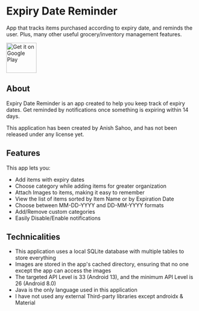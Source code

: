 # Expiry Date Reminder
App that tracks items purchased according to expiry date, and reminds the user. Plus, many other useful grocery/inventory management features.

<p align="left">
<a href="https://play.google.com/store/apps/details?id=com.anish.expirydatereminder">
    <img alt="Get it on Google Play"
        height="80"
        src="https://play.google.com/intl/en_us/badges/images/generic/en_badge_web_generic.png" />
</a>  
</p>


## About

Expiry Date Reminder is an app created to help you keep track of expiry dates. 
Get reminded by notifications once something is expiring within 14 days.

This application has been created by Anish Sahoo, and has not been released under any license yet.

## Features

This app lets you:
- Add items with expiry dates
- Choose category while adding items for greater organization
- Attach Images to items, making it easy to remember
- View the list of items sorted by Item Name or by Expiration Date
- Choose between MM-DD-YYYY and DD-MM-YYYY formats
- Add/Remove custom categories
- Easily Disable/Enable notifications

## Technicalities

- This application uses a local SQLite database with multiple tables to store everything
- Images are stored in the app's cached directory, ensuring that no one except the app can access the images
- The targeted API Level is 33 (Android 13), and the minimum API Level is 26 (Android 8.0)
- Java is the only language used in this application
- I have not used any external Third-party libraries except androidx & Material
